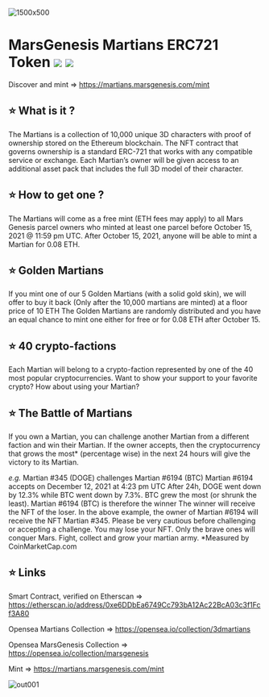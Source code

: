
![1500x500](https://user-images.githubusercontent.com/85486368/137010267-d92ea2af-ff01-46b8-b4b1-cb84f7820881.jpeg)

# MarsGenesis Martians ERC721 Token <img src="https://img.shields.io/badge/Solidity-0.8.0-green" /> <img src="https://img.shields.io/badge/Last Update-Oct'2021-yellow" /> 

Discover and mint => https://martians.marsgenesis.com/mint

## ⭐️ What is it ?
The Martians is a collection of 10,000 unique 3D characters with proof of ownership stored on the Ethereum blockchain.
The NFT contract that governs ownership is a standard ERC-721 that works with any compatible service or exchange.
Each Martian’s owner will be given access to an additional asset pack that includes the full 3D model of their character.

## ⭐️ How to get one ?
The Martians will come as a free mint (ETH fees may apply) to all Mars Genesis parcel owners who minted at least one parcel before October 15, 2021 @ 11:59 pm UTC.
After October 15, 2021, anyone will be able to mint a Martian for 0.08 ETH.

## ⭐️ Golden Martians
If you mint one of our 5 Golden Martians (with a solid gold skin), we will offer to buy it back (Only after the 10,000 martians are minted) at a floor price of
10 ETH
The Golden Martians are randomly distributed and you have an equal chance to mint one either for free or for 0.08 ETH after October 15.

## ⭐️ 40 crypto-factions
Each Martian will belong to a crypto-faction represented by one of the 40 most popular cryptocurrencies.
Want to show your support to your favorite crypto? How about using your Martian?

## ⭐️ The Battle of Martians
If you own a Martian, you can challenge another Martian from a different faction and win their Martian.
If the owner accepts, then the cryptocurrency that grows the most* (percentage wise) in the next 24 hours will give the victory to its Martian.

_e.g._
Martian #345 (DOGE) challenges Martian #6194 (BTC)
Martian #6194 accepts on December 12, 2021 at 4:23 pm UTC
After 24h, DOGE went down by 12.3% while BTC went down by 7.3%. BTC grew the most (or shrunk the least).
Martian #6194 (BTC) is therefore the winner
The winner will receive the NFT of the loser. In the above example, the owner of Martian #6194 will receive the NFT Martian #345.
Please be very cautious before challenging or accepting a challenge.
You may lose your NFT. Only the brave ones will conquer Mars. Fight, collect and grow your martian army.
*Measured by CoinMarketCap.com

## ⭐️ Links
Smart Contract, verified on Etherscan => https://etherscan.io/address/0xe6DDbEa6749Cc793bA12Ac22BcA03c3f1Fcf3A80

Opensea Martians Collection => https://opensea.io/collection/3dmartians

Opensea MarsGenesis Collection => https://opensea.io/collection/marsgenesis

Mint => https://martians.marsgenesis.com/mint


![out001](https://user-images.githubusercontent.com/85486368/137010709-c83a04d3-07e4-44a7-9b9b-815c571a8bf8.png)

